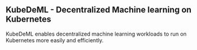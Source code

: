## KubeDeML - Decentralized Machine learning on Kubernetes
KubeDeML  enables decentralized machine learning workloads to run on Kubernetes more easily and efficiently.
